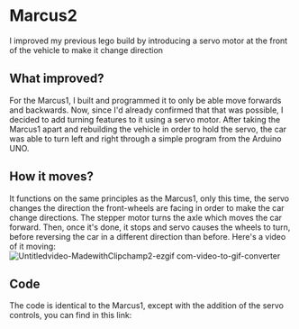 
# Marcus2
I improved my previous lego build by introducing a servo motor at the front of the vehicle to make it change direction

## What improved? 
For the Marcus1, I built and programmed it to only be able move forwards and backwards. Now, since I'd already confirmed that that was possible, I decided to add turning features to it
using a servo motor. After taking the Marcus1 apart and rebuilding the vehicle in order to hold the servo, the car was able to turn left and right through a simple program from the Arduino UNO. 

## How it moves? 
It functions on the same principles as the Marcus1, only this time, the servo changes the direction the front-wheels are facing in order to make the car change directions. The stepper motor turns the axle which moves the car forward. Then, once it's done, it stops and servo causes the wheels to turn, before reversing the car in a different direction than before.
Here's a video of it moving: 
![Untitledvideo-MadewithClipchamp2-ezgif com-video-to-gif-converter](https://github.com/user-attachments/assets/31c90e4c-84c3-418b-b0d6-f223563e81db)

## Code
The code is identical to the Marcus1, except with the addition of the servo controls, you can find in this link: 


